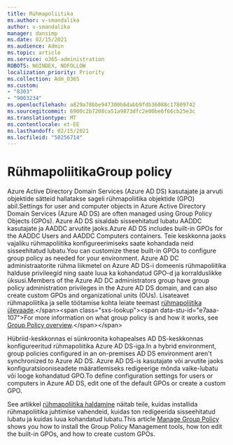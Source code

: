```yaml
---
title: Rühmapoliitika
ms.author: v-smandalika
author: v-smandalika
manager: dansimp
ms.date: 02/15/2021
ms.audience: Admin
ms.topic: article
ms.service: o365-administration
ROBOTS: NOINDEX, NOFOLLOW
localization_priority: Priority
ms.collection: Adm_O365
ms.custom:
- "8303"
- "9003234"
ms.openlocfilehash: a829a78bbe947300b6dabb9fdb36088c17809742
ms.sourcegitcommit: 6900c2b7208ca51a9873dfc2e00be6f66cb25e3c
ms.translationtype: MT
ms.contentlocale: et-EE
ms.lasthandoff: 02/15/2021
ms.locfileid: "50256714"
---
```

# <a name="group-policy"></a><span data-ttu-id="e7aaa-102">Rühmapoliitika</span><span class="sxs-lookup"><span data-stu-id="e7aaa-102">Group policy</span></span>

<span data-ttu-id="e7aaa-103">Azure Active Directory Domain Services (Azure AD DS) kasutajate ja arvuti objektide sätteid hallatakse sageli rühmapoliitika objektide (GPO) abil.</span><span class="sxs-lookup"><span data-stu-id="e7aaa-103">Settings for user and computer objects in Azure Active Directory Domain Services (Azure AD DS) are often managed using Group Policy Objects (GPOs).</span></span> <span data-ttu-id="e7aaa-104">Azure AD DS sisaldab sisseehitatud lubatu AADDC kasutajate ja AADDC arvutite jaoks.</span><span class="sxs-lookup"><span data-stu-id="e7aaa-104">Azure AD DS includes built-in GPOs for the AADDC Users and AADDC Computers containers.</span></span> <span data-ttu-id="e7aaa-105">Teie keskkonna jaoks vajaliku rühmapoliitika konfigureerimiseks saate kohandada neid sisseehitatud lubatu.</span><span class="sxs-lookup"><span data-stu-id="e7aaa-105">You can customize these built-in GPOs to configure group policy as needed for your environment.</span></span> <span data-ttu-id="e7aaa-106">Azure AD DC administraatorite rühma liikmetel on Azure AD DS-i domeenis rühmapoliitika halduse privileegid ning saate luua ka kohandatud GPO-d ja korralduslikke üksusi.</span><span class="sxs-lookup"><span data-stu-id="e7aaa-106">Members of the Azure AD DC administrators group have group policy administration privileges in the Azure AD DS domain, and can also create custom GPOs and organizational units (OUs).</span></span> <span data-ttu-id="e7aaa-107">Lisateavet rühmapoliitika ja selle töötamise kohta leiate teemast [rühmapoliitika ülevaade](https://docs.microsoft.com/previous-versions/windows/it-pro/windows-server-2012-R2-and-2012/hh831791(v=ws.11)).</span><span class="sxs-lookup"><span data-stu-id="e7aaa-107">For more information on what group policy is and how it works, see [Group Policy overview](https://docs.microsoft.com/previous-versions/windows/it-pro/windows-server-2012-R2-and-2012/hh831791(v=ws.11)).</span></span>

<span data-ttu-id="e7aaa-108">Hübriid-keskkonnas ei sünkroonita kohapealses AD DS-keskkonnas konfigureeritud rühmapoliitika Azure AD DS-iga.</span><span class="sxs-lookup"><span data-stu-id="e7aaa-108">In a hybrid environment, group policies configured in an on-premises AD DS environment aren't synchronized to Azure AD DS.</span></span> <span data-ttu-id="e7aaa-109">Azure AD DS-is kasutajate või arvutite jaoks konfiguratsiooniseadete määratlemiseks redigeerige mõnda vaike-lubatu või looge kohandatud GPO.</span><span class="sxs-lookup"><span data-stu-id="e7aaa-109">To define configuration settings for users or computers in Azure AD DS, edit one of the default GPOs or create a custom GPO.</span></span>

<span data-ttu-id="e7aaa-110">See artikkel [rühmapoliitika haldamine](https://docs.microsoft.com/azure/active-directory-domain-services/manage-group-policy) näitab teile, kuidas installida rühmapoliitika juhtimise vahendeid, kuidas ton redigeerida sisseehitatud lubatu ja kuidas luua kohandatud lubatu.</span><span class="sxs-lookup"><span data-stu-id="e7aaa-110">This article [Manage Group Policy](https://docs.microsoft.com/azure/active-directory-domain-services/manage-group-policy) shows you how to install the Group Policy Management tools, how ton edit the built-in GPOs, and how to create custom GPOs.</span></span>



